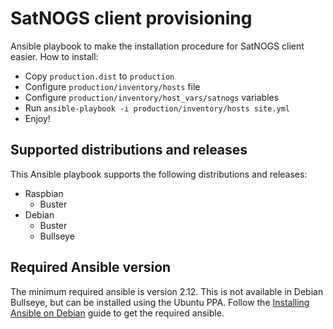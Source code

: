 # SatNOGS client provisioning

Ansible playbook to make the installation procedure for SatNOGS client easier.
How to install:

* Copy `production.dist` to `production`
* Configure `production/inventory/hosts` file
* Configure `production/inventory/host_vars/satnogs` variables
* Run `ansible-playbook -i production/inventory/hosts site.yml`
* Enjoy!

## Supported distributions and releases

This Ansible playbook supports the following distributions and releases:

* Raspbian
  * Buster
* Debian
  * Buster
  * Bullseye

## Required Ansible version

The minimum required ansible is version 2.12. This is not available in Debian Bullseye, but
can be installed using the Ubuntu PPA. Follow the
[Installing Ansible on Debian](https://docs.ansible.com/ansible/latest/installation_guide/installation_distros.html#installing-ansible-on-debian)
guide to get the required ansible.
